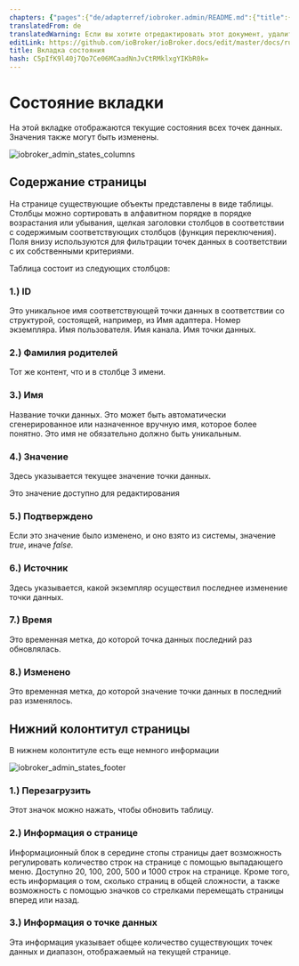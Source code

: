 ```yaml
---
chapters: {"pages":{"de/adapterref/iobroker.admin/README.md":{"title":{"de":"no title"},"content":"de/adapterref/iobroker.admin/README.md"},"de/adapterref/iobroker.admin/admin/tab-adapters.md":{"title":{"de":"Der Reiter Adapter"},"content":"de/adapterref/iobroker.admin/admin/tab-adapters.md"},"de/adapterref/iobroker.admin/admin/tab-instances.md":{"title":{"de":"Der Reiter Instanzen"},"content":"de/adapterref/iobroker.admin/admin/tab-instances.md"},"de/adapterref/iobroker.admin/admin/tab-objects.md":{"title":{"de":"Der Reiter Objekte"},"content":"de/adapterref/iobroker.admin/admin/tab-objects.md"},"de/adapterref/iobroker.admin/admin/tab-states.md":{"title":{"de":"Der Reiter Zustände"},"content":"de/adapterref/iobroker.admin/admin/tab-states.md"},"de/adapterref/iobroker.admin/admin/tab-groups.md":{"title":{"de":"Der Reiter Gruppen"},"content":"de/adapterref/iobroker.admin/admin/tab-groups.md"},"de/adapterref/iobroker.admin/admin/tab-users.md":{"title":{"de":"Der Reiter Benutzer"},"content":"de/adapterref/iobroker.admin/admin/tab-users.md"},"de/adapterref/iobroker.admin/admin/tab-events.md":{"title":{"de":"Der Reiter Ereignisse"},"content":"de/adapterref/iobroker.admin/admin/tab-events.md"},"de/adapterref/iobroker.admin/admin/tab-hosts.md":{"title":{"de":"Der Reiter Hosts"},"content":"de/adapterref/iobroker.admin/admin/tab-hosts.md"},"de/adapterref/iobroker.admin/admin/tab-enums.md":{"title":{"de":"Der Reiter Aufzählungen"},"content":"de/adapterref/iobroker.admin/admin/tab-enums.md"},"de/adapterref/iobroker.admin/admin/tab-log.md":{"title":{"de":"Der Reiter Log"},"content":"de/adapterref/iobroker.admin/admin/tab-log.md"},"de/adapterref/iobroker.admin/admin/tab-system.md":{"title":{"de":"Die Systemeinstellungen"},"content":"de/adapterref/iobroker.admin/admin/tab-system.md"}}}
translatedFrom: de
translatedWarning: Если вы хотите отредактировать этот документ, удалите поле «translationFrom», в противном случае этот документ будет снова автоматически переведен
editLink: https://github.com/ioBroker/ioBroker.docs/edit/master/docs/ru/adapterref/iobroker.admin/admin/tab-states.md
title: Вкладка состояния
hash: C5pIfK9l40j7Qo7Ce06MCaadNnJvCtRMklxgYIKbR0k=
---
```

# Состояние вкладки
На этой вкладке отображаются текущие состояния всех точек данных.
Значения также могут быть изменены.

![iobroker_admin_states_columns](../../../../de/adapterref/iobroker.admin/admin/img/tab-states_columns.jpg)

## Содержание страницы
На странице существующие объекты представлены в виде таблицы.
Столбцы можно сортировать в алфавитном порядке в порядке возрастания или убывания, щелкая заголовки столбцов в соответствии с содержимым соответствующих столбцов (функция переключения).
Поля внизу используются для фильтрации точек данных в соответствии с их собственными критериями.

Таблица состоит из следующих столбцов:

### **1.) ID**
Это уникальное имя соответствующей точки данных в соответствии со структурой, состоящей, например, из Имя адаптера. Номер экземпляра. Имя пользователя. Имя канала. Имя точки данных.

### **2.) Фамилия родителей**
Тот же контент, что и в столбце 3 имени.

### **3.) Имя**
Название точки данных. Это может быть автоматически сгенерированное или назначенное вручную имя, которое более понятно. Это имя не обязательно должно быть уникальным.

### **4.) Значение**
Здесь указывается текущее значение точки данных.

Это значение доступно для редактирования

### **5.) Подтверждено**
Если это значение было изменено, и оно взято из системы, значение _true_, иначе _false._

### **6.) Источник**
Здесь указывается, какой экземпляр осуществил последнее изменение точки данных.

### **7.) Время**
Это временная метка, до которой точка данных последний раз обновлялась.

### **8.) Изменено**
Это временная метка, до которой значение точки данных в последний раз изменялось.

## Нижний колонтитул страницы
В нижнем колонтитуле есть еще немного информации

![iobroker_admin_states_footer](../../../../de/adapterref/iobroker.admin/admin/img/tab-states_footer.jpg)

### **1.) Перезагрузить**
Этот значок можно нажать, чтобы обновить таблицу.

### **2.) Информация о странице**
Информационный блок в середине стопы страницы дает возможность регулировать количество строк на странице с помощью выпадающего меню. Доступно 20, 100, 200, 500 и 1000 строк на странице.
Кроме того, есть информация о том, сколько страниц в общей сложности, а также возможность с помощью значков со стрелками перемещать страницы вперед или назад.

### **3.) Информация о точке данных**
Эта информация указывает общее количество существующих точек данных и диапазон, отображаемый на текущей странице.